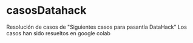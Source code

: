 # casosDatahack
Resolución de casos de "Siguientes casos para pasantía DataHack"
Los casos han sido resueltos en google colab
